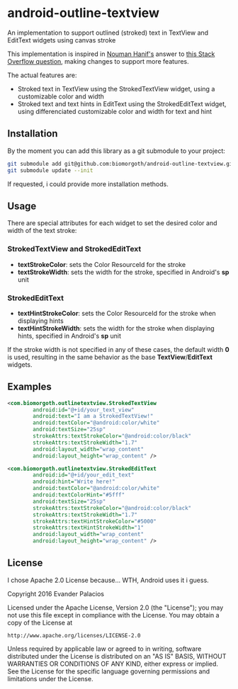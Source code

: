 # android-outline-textview
An implementation to support outlined (stroked) text in TextView and EditText widgets using canvas stroke

This implementation is inspired in [Nouman Hanif's](http://stackoverflow.com/users/1390871/nouman-hanif) answer to [this Stack Overflow question](http://stackoverflow.com/questions/3182393/android-textview-outline-text), making changes to support more features.

The actual features are:
 * Stroked text in TextView using the StrokedTextView widget, using a customizable color and width
 * Stroked text and text hints in EditText using the StrokedEditText widget, using differenciated customizable color and width for text and hint

## Installation

By the moment you can add this library as a git submodule to your project:

```bash
git submodule add git@github.com:biomorgoth/android-outline-textview.git
git submodule update --init
```

If requested, i could provide more installation methods.

## Usage

There are special attributes for each widget to set the desired color and width of the text stroke:

### **StrokedTextView** and **StrokedEditText**

 * **textStrokeColor**: sets the Color ResourceId for the stroke
 * **textStrokeWidth**: sets the width for the stroke, specified in Android's **sp** unit

### **StrokedEditText**

 * **textHintStrokeColor**: sets the Color ResourceId for the stroke when displaying hints
 * **textHintStrokeWidth**: sets the width for the stroke when displaying hints, specified in Android's **sp** unit

If the stroke width is not specified in any of these cases, the default width **0** is used, resulting in the same behavior as the base **TextView**/**EditText** widgets.

## Examples

```xml
<com.biomorgoth.outlinetextview.StrokedTextView
        android:id="@+id/your_text_view"
        android:text="I am a StrokedTextView!"
        android:textColor="@android:color/white"
        android:textSize="25sp"
        strokeAttrs:textStrokeColor="@android:color/black"
        strokeAttrs:textStrokeWidth="1.7"
        android:layout_width="wrap_content"
        android:layout_height="wrap_content" />
```

```xml
<com.biomorgoth.outlinetextview.StrokedEditText
        android:id="@+id/your_edit_text"
        android:hint="Write here!"
        android:textColor="@android:color/white"
        android:textColorHint="#5fff"
        android:textSize="25sp"
        strokeAttrs:textStrokeColor="@android:color/black"
        strokeAttrs:textStrokeWidth="1.7"
        strokeAttrs:textHintStrokeColor="#5000"
        strokeAttrs:textHintStrokeWidth="1"
        android:layout_width="wrap_content"
        android:layout_height="wrap_content" />
```

## License

I chose Apache 2.0 License because... WTH, Android uses it i guess.

Copyright 2016 Evander Palacios

Licensed under the Apache License, Version 2.0 (the "License");
you may not use this file except in compliance with the License.
You may obtain a copy of the License at

    http://www.apache.org/licenses/LICENSE-2.0

Unless required by applicable law or agreed to in writing, software
distributed under the License is distributed on an "AS IS" BASIS,
WITHOUT WARRANTIES OR CONDITIONS OF ANY KIND, either express or implied.
See the License for the specific language governing permissions and
limitations under the License.
